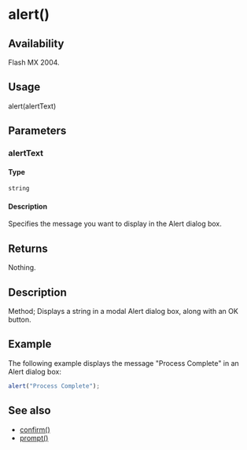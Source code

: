 # alert()

## Availability

Flash MX 2004.

## Usage

alert(alertText)

## Parameters

### **alertText**

#### Type

```typescript
string
```

#### Description

Specifies the message you want to display in the Alert dialog box.

## Returns

Nothing.

## Description

Method; Displays a string in a modal Alert dialog box, along with an OK button.

## Example

The following example displays the message "Process Complete" in an Alert dialog box:

```javascript
alert("Process Complete");
```

## See also

- [confirm()](../Top-level_functions_and_methods/confirm.md)
- [prompt()](../Top-level_functions_and_methods/prompt.md)
